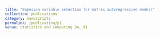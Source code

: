 ```yaml
---
title: "Bayesian variable selection for matrix autoregressive models"
collection: publications
category: manuscripts
permalink: /publication/p1
venue: Statistics and Computing 34, 91
---
```

